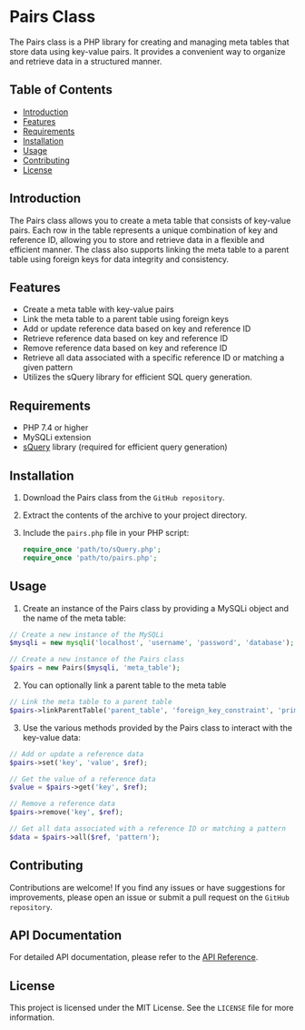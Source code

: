 # Pairs Class

The Pairs class is a PHP library for creating and managing meta tables that store data using key-value pairs. It provides a convenient way to organize and retrieve data in a structured manner.

## Table of Contents
- [Introduction](#introduction)
- [Features](#features)
- [Requirements](#requirements)
- [Installation](#installation)
- [Usage](#usage)
- [Contributing](#contributing)
- [License](#license)

## Introduction

The Pairs class allows you to create a meta table that consists of key-value pairs. Each row in the table represents a unique combination of key and reference ID, allowing you to store and retrieve data in a flexible and efficient manner. The class also supports linking the meta table to a parent table using foreign keys for data integrity and consistency.

## Features

- Create a meta table with key-value pairs
- Link the meta table to a parent table using foreign keys
- Add or update reference data based on key and reference ID
- Retrieve reference data based on key and reference ID
- Remove reference data based on key and reference ID
- Retrieve all data associated with a specific reference ID or matching a given pattern
- Utilizes the sQuery library for efficient SQL query generation.

## Requirements

- PHP 7.4 or higher
- MySQLi extension
- [sQuery](https://github.com/ucscode/squery) library (required for efficient query generation)

## Installation

1. Download the Pairs class from the ```GitHub repository```.
2. Extract the contents of the archive to your project directory.
3. Include the `pairs.php` file in your PHP script:

   ```php
   require_once 'path/to/sQuery.php';
   require_once 'path/to/pairs.php';
   ```

## Usage

1. Create an instance of the Pairs class by providing a MySQLi object and the name of the meta table:

```php
// Create a new instance of the MySQLi
$mysqli = new mysqli('localhost', 'username', 'password', 'database');

// Create a new instance of the Pairs class
$pairs = new Pairs($mysqli, 'meta_table');
```

2. You can optionally link a parent table to the meta table

```php
// Link the meta table to a parent table
$pairs->linkParentTable('parent_table', 'foreign_key_constraint', 'primary_key', 'CASCADE');
```

3. Use the various methods provided by the Pairs class to interact with the key-value data:

```php
// Add or update a reference data
$pairs->set('key', 'value', $ref);

// Get the value of a reference data
$value = $pairs->get('key', $ref);

// Remove a reference data
$pairs->remove('key', $ref);

// Get all data associated with a reference ID or matching a pattern
$data = $pairs->all($ref, 'pattern');
```

## Contributing

Contributions are welcome! If you find any issues or have suggestions for improvements, please open an issue or submit a pull request on the ```GitHub repository```.

## API Documentation

For detailed API documentation, please refer to the [API Reference](https://ucscode.me/?p=396).

## License

This project is licensed under the MIT License. See the ```LICENSE``` file for more information.
